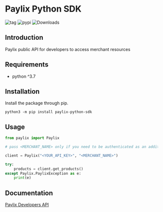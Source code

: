 # Paylix Python SDK 

![tag](https://img.shields.io/github/v/tag/paylix/python-sdk?sort=date&color=blueviolet)
![pypi](https://img.shields.io/pypi/v/paylix-python-sdk)
![Downloads](https://static.pepy.tech/badge/paylix-python-sdk)

## Introduction

Paylix public API for developers to access merchant resources

## Requirements

- python ^3.7

## Installation

Install the package through pip.

```
python3 -m pip install paylix-python-sdk
```

## Usage

```python
from paylix import Paylix

# pass <MERCHANT_NAME> only if you need to be authenticated as an additional store

client = Paylix("<YOUR_API_KEY>", "<MERCHANT_NAME>")

try:
    products = client.get_products()
except Paylix.PaylixException as e:
    print(e)

```

## Documentation

[Paylix Developers API](https://developers.paylix.gg)
